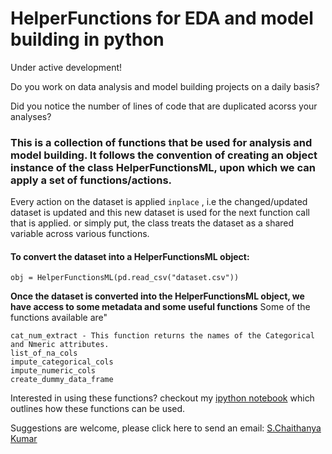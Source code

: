# HelperFunctions for EDA and model building in python

Under active development!

Do you work on data analysis and model building projects on a daily basis?

Did you notice the number of lines of code that are duplicated acorss your analyses?

### This is a collection of functions that be used for analysis and model building. It follows the convention of creating an object instance of the class HelperFunctionsML, upon which we can apply a set of functions/actions.
Every action on the dataset is applied `inplace` , i.e the changed/updated dataset is updated and this new dataset is used for the next function call that is applied.
or simply put, the class treats the dataset as a shared variable across various functions.

#### To convert the dataset into a HelperFunctionsML object:

```
obj = HelperFunctionsML(pd.read_csv("dataset.csv"))
```
__Once the dataset is converted into the HelperFunctionsML object, we have access to some metadata and some useful functions__
Some of the functions available are"
```
cat_num_extract - This function returns the names of the Categorical and Nmeric attributes.
list_of_na_cols
impute_categorical_cols
impute_numeric_cols
create_dummy_data_frame
```

Interested in using these functions? checkout my [ipython notebook](howtouse/How%20to%20use.ipynb) which outlines how these functions can be used.


Suggestions are welcome, please click here to send an email: [S.Chaithanya Kumar](mailto:chaithanyakumar.ds@gmail.com?subject=[GitHub]SCK22/HelperFunctions)






